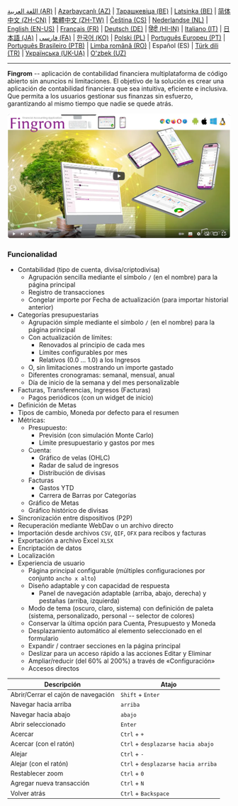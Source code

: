 [اللغة العربية (AR)](./about_ar.md) |
[Azərbaycanlı (AZ)](./about_az.md) |
[Тарашкевіца (BE)](./about_be.md) |
[Latsinka (BE)](./about_be_EU.md) |
[简体中文 (ZH-CN)](./about_zh.md) |
[繁體中文 (ZH-TW)](./about_zh_TW.md) |
[Čeština (CS)](./about_cs.md) |
[Nederlandse (NL)](./about_nl.md) |
[English (EN-US)](./about_en.md) |
[Français (FR)](./about_fr.md) |
[Deutsch (DE)](./about_de.md) |
[हिंदी (HI-IN)](./about_hi.md) |
[Italiano (IT)](./about_it.md) |
[日本語 (JA)](./about_ja.md) |
[فارسی (FA)](./about_fa.md) |
[한국어 (KO)](./about_ko.md) |
[Polski (PL)](./about_pl.md) |
[Português Europeu (PT)](./about_pt.md) |
[Português Brasileiro (PTB)](./about_pt_BR.md) |
[Limba română (RO)](./about_ro.md) |
Español (ES) |
[Türk dili (TR)](./about_tr.md) |
[Українська (UK-UA)](./about_uk.md) |
[O'zbek (UZ)](./about_uz.md)

---

**Fingrom** -- aplicación de contabilidad financiera multiplataforma de código abierto sin anuncios ni limitaciones.
El objetivo de la solución es crear una aplicación de contabilidad financiera que sea intuitiva, eficiente e inclusiva. 
Que permita a los usuarios gestionar sus finanzas sin esfuerzo, garantizando al mismo tiempo que nadie se quede atrás.

[![Ver el vídeo](../images/presentation_en.png)](https://youtu.be/sNTbpILLsOw)

### Funcionalidad
- Contabilidad (tipo de cuenta, divisa/criptodivisa)
  - Agrupación sencilla mediante el símbolo `/` (en el nombre) para la página principal
  - Registro de transacciones
  - Congelar importe por Fecha de actualización (para importar historial anterior)
- Categorías presupuestarias
  - Agrupación simple mediante el símbolo `/` (en el nombre) para la página principal
  - Con actualización de límites:
    - Renovados al principio de cada mes
    - Límites configurables por mes
    - Relativos (0.0 ... 1.0) a los Ingresos
  - O, sin limitaciones mostrando un importe gastado
  - Diferentes cronogramas: semanal, mensual, anual
  - Día de inicio de la semana y del mes personalizable
- Facturas, Transferencias, Ingresos (Facturas)
  - Pagos periódicos (con un widget de inicio)
- Definición de Metas
- Tipos de cambio, Moneda por defecto para el resumen
- Métricas: 
  - Presupuesto:
    - Previsión (con simulación Monte Carlo)
    - Límite presupuestario y gastos por mes
  - Cuenta:
    - Gráfico de velas (OHLC)
    - Radar de salud de ingresos
    - Distribución de divisas
  - Facturas
    - Gastos YTD
    - Carrera de Barras por Categorías
  - Gráfico de Metas
  - Gráfico histórico de divisas
- Sincronización entre dispositivos (P2P) 
- Recuperación mediante WebDav o un archivo directo
- Importación desde archivos `CSV`, `QIF`, `OFX` para recibos y facturas
- Exportación a archivo Excel `XLSX`
- Encriptación de datos
- Localización
- Experiencia de usuario
  - Página principal configurable (múltiples configuraciones por conjunto `ancho x alto`)
  - Diseño adaptable y con capacidad de respuesta
    - Panel de navegación adaptable (arriba, abajo, derecha) y pestañas (arriba, izquierda)
  - Modo de tema (oscuro, claro, sistema) con definición de paleta (sistema, personalizado, personal -- selector de colores)
  - Conservar la última opción para Cuenta, Presupuesto y Moneda
  - Desplazamiento automático al elemento seleccionado en el formulario
  - Expandir / contraer secciones en la página principal
  - Deslizar para un acceso rápido a las acciones Editar y Eliminar
  - Ampliar/reducir (del 60% al 200%) a través de «Configuración»
  - Accesos directos

| Descripción                         | Atajo                          |
| ----------------------------------- | ------------------------------ |
| Abrir/Cerrar el cajón de navegación | `Shift` + `Enter`              |
| Navegar hacia arriba                | `arriba`                       |
| Navegar hacia abajo                 | `abajo`                        |
| Abrir seleccionado                  | `Enter`                        |
| Acercar                             | `Ctrl` + `+`                   |
| Acercar (con el ratón)          | `Ctrl` + `desplazarse hacia abajo` |
| Alejar                              | `Ctrl` + `-`                   |
| Alejar (con el ratón)          | `Ctrl` + `desplazarse hacia arriba` |
| Restablecer zoom                    | `Ctrl` + `0`                   |
| Agregar nueva transacción           | `Ctrl` + `N`                   |
| Volver atrás                        | `Ctrl` + `Backspace`           |
<!--
| Editar elemento seleccionado        | `Ctrl` + `E`                   |
| Eliminar elemento seleccionado      | `Ctrl` + `D`                   |
-->
